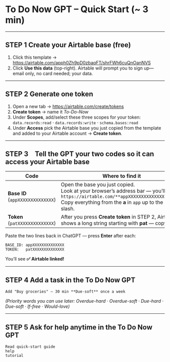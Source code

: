 # To Do Now GPT – Quick Start (~ 3 min)

---

## STEP 1  Create your Airtable base (free)

1. Click this template → <https://airtable.com/apph0Zh9pD0zbaqFT/shrFWh6cuQnOanNVS>  
2. Click **Use this data** (top-right). Airtable will prompt you to sign up—email only, no card needed; your data.

---

## STEP 2  Generate one token

1. Open a new tab → <https://airtable.com/create/tokens>  
2. **Create token** → name it *To-Do-Now*  
3. Under **Scopes**, add/select these three scopes for your token: `data.records:read` · `data.records:write` · `schema.bases:read`  
4. Under **Access** pick the Airtable base you just copied from the template and added to your Airtable account → **Create token**.

---

## STEP 3 Tell the GPT your two codes so it can access your Airtable base

| Code | Where to find it |
|------|------------------|
| **Base ID** (`appXXXXXXXXXXXXXX`) | Open the base you just copied. <br>Look at your browser’s address bar — you’ll see `https://airtable.com/**appXXXXXXXXXXXXXX**/tbl…` <br>Copy everything from the **a** in `app` up to the next slash. |
| **Token** (`patXXXXXXXXXXXXXX`) | After you press **Create token** in STEP 2, Airtable shows a long string starting with **pat** — copy it. |

Paste the two lines back in ChatGPT — press **Enter** after each:

```text
BASE_ID: appXXXXXXXXXXXXXX
TOKEN:   patXXXXXXXXXXXXXX
```

You’ll see **✅ Airtable linked!**

---

## STEP 4  Add a task in the To Do Now GPT

```
Add "Buy groceries" – 30 min **Due-soft** once a week
```

*(Priority words you can use later: Overdue-hard · Overdue-soft · Due-hard · Due-soft · If-free · Would-love)*  

---

## STEP 5  Ask for help anytime in the To Do Now GPT

```
Read quick-start guide
help
tutorial
```

